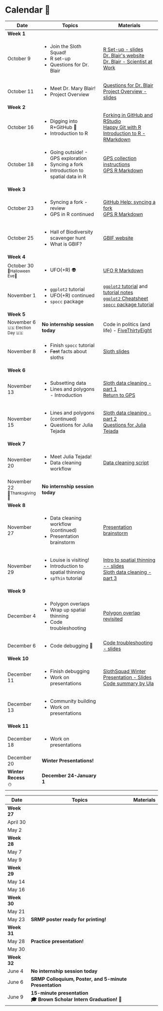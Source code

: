 # Calendar :calendar:

| Date   |      Topics      |  Materials |
|----------|-------------|------|
| **Week 1** | | |
  | October 9 |  <ul><li>Join the Sloth Squad! </li><li> R set-up </li><li> Questions for Dr. Blair |                           [R Set-up - slides](https://docs.google.com/presentation/d/1EsC6WLLg2vecp1zUkETEXVK2Ai168oAJrUcz23vlpj8/edit?usp=sharing)     <br> [Dr. Blair's website](https://sites.google.com/site/maryeblair/home) <br> [Dr. Blair - Scientist at Work](https://scientistatwork.blogs.nytimes.com/tag/slow-loris/) |
  | October 11 | <ul><li> Meet Dr. Mary Blair! </li><li> Project Overview |                                                     [Questions for Dr. Blair](https://docs.google.com/document/d/14YUri2-jk7_R_H8OH7ouzHGdfD1sJqFb7CTERCC7NMs/edit?usp=sharing)   <br>[Project Overview - slides](https://docs.google.com/presentation/d/1WHQqnFkMPRanS7SCgBz7Vu6U876s6jPJqvuFz_OkTFU/edit?usp=sharing) |
| **Week 2** | | |
  | October 16 | <ul><li> Digging into R+GitHub :fork_and_knife: </li><li>  Introduction to R |                                 [Forking in GitHub and RStudio](https://github.com/amnh/BridgeUP-STEM-BabichMorrow/blob/master/lesson_plans/GitHub_Fork.md) <br> [Happy Git with R](http://happygitwithr.com/rstudio-git-github.html) <br> [Introduction to R - RMarkdown](https://github.com/amnh/BridgeUP-STEM-BabichMorrow/blob/master/lesson_plans/Intro_R/Introduction_to_R.Rmd) |
  | October 18 | <ul><li> Going outside! - GPS exploration </li><li> Syncing a fork </li><li> Introduction to spatial data in R |                                                                                                                             [GPS collection instructions](https://github.com/amnh/BridgeUP-STEM-BabichMorrow/blob/master/lesson_plans/GPS_CollectData.md) <br> [GPS R Markdown](https://github.com/amnh/BridgeUP-STEM-BabichMorrow/blob/master/lesson_plans/Intro_GPS/IntroGPS.Rmd) |
| **Week 3** | | |
  | October 23 | <ul><li> Syncing a fork - review </li><li> GPS in R continued |                                                 [GitHub Help: syncing a fork](https://help.github.com/articles/syncing-a-fork/) <br> [GPS R Markdown](https://github.com/amnh/BridgeUP-STEM-BabichMorrow/blob/master/lesson_plans/Intro_GPS/IntroGPS.Rmd)  |
  | October 25 | <ul><li> Hall of Biodiversity scavenger hunt </li><li> What is GBIF? |                                         [GBIF website](https://www.gbif.org) |
| **Week 4** | | |
  |October 30 <br> <sub>:jack_o_lantern:Halloween Eve:chocolate_bar:</sub> |                                                 <ul><li> UFO(+R) :alien: |                                                                                                     [UFO R Markdown](https://github.com/amnh/BridgeUP-STEM-BabichMorrow/blob/master/lesson_plans/Spooky_R/UFO_code.Rmd) |
  | November 1 | <ul><li> `ggplot2` tutorial </li><li> UFO(+R) continued </li><li> `spocc` package |                             [`ggplot2` tutorial](https://www.datacamp.com/courses/data-visualization-with-ggplot2-1) and [tutorial notes](https://github.com/amnh/BridgeUP-STEM-BabichMorrow/blob/master/lesson_plans/Spooky_R/ggplot2_Notes.md) <br> [`ggplot2` Cheatsheet](https://www.rstudio.com/wp-content/uploads/2015/03/ggplot2-cheatsheet.pdf) <br> [`spocc` package tutorial](https://github.com/amnh/BridgeUP-STEM-BabichMorrow/blob/master/lesson_plans/obtain_occ_data/spocc_tutorial.Rmd) |
| **Week 5** | | |
  | November 6 <br> <sub> :us: Election Day :us: </sub> | **No internship session today** |                                      Code in politics (and life) - [FiveThirtyEight](https://fivethirtyeight.com/) |
  | November 8 | <ul><li> Finish `spocc` tutorial </li><li> ~~Fast~~ facts about sloths |                                       [Sloth slides](https://docs.google.com/presentation/d/1h3dgXnZQpHdQW54hK1eR3cRHQ3shuDH3E7P_h1rnZKE/edit?usp=sharing) |
| **Week 6** | | |
  | November 13 | <ul><li> Subsetting data </li><li> Lines and polygons - Introduction |                                         [Sloth data cleaning - part 1](https://github.com/amnh/BridgeUP-STEM-BabichMorrow/blob/master/lesson_plans/process_occ_data/sloth_cleaning_pt1.Rmd) <br> [Return to GPS](https://github.com/amnh/BridgeUP-STEM-BabichMorrow/blob/master/lesson_plans/process_occ_data/GPS_PointLinePoly.Rmd) <br> |
  | November 15 | <ul><li> Lines and polygons (continued) </li><li> Questions for Julia Tejada |                                 [Sloth data cleaning - part 2](https://github.com/amnh/BridgeUP-STEM-BabichMorrow/blob/master/lesson_plans/process_occ_data/sloth_cleaning_pt2.Rmd) <br> [Questions for Julia Tejada](https://docs.google.com/document/d/15rEqzpRAIuNE7CPi0UA2Lyxaw1sH1BPFmGaGWRG7JfY/edit?usp=sharing) |
| **Week 7** | | |
  | November 20 | <ul><li> Meet Julia Tejada! </li><li> Data cleaning workflow |                                                 [Data cleaning script](https://github.com/amnh/BridgeUP-STEM-BabichMorrow/blob/master/intern_code/data_cleaning_workflow.R)|
  | November 22 <br> <sub>:poultry_leg:Thanksgiving:maple_leaf:</sub> | **No internship session today** | | 
| **Week 8** | | |
  | November 27 | <ul><li> Data cleaning workflow (continued) </li><li> Presentation brainstorm | [Presentation brainstorm](https://docs.google.com/document/d/10Ytlmy8DcSudERSc9Uk5MVY_r0eSNfBT702VEK1XoyY/edit?usp=sharing)|
  | November 29 | <ul><li> Louise is visiting! </li><li> Introduction to spatial thinning </li><li> `spThin` tutorial |         [Intro to spatial thinning -- slides](https://docs.google.com/presentation/d/1QXQPjPB8mJhL8VQIGlejPfd9HxWgUiIPPAF1MVurtsE/edit?usp=sharing) <br> [Sloth data cleaning - part 3](https://github.com/amnh/BridgeUP-STEM-BabichMorrow/blob/master/lesson_plans/process_occ_data/sloth_cleaning_pt3.Rmd) <br> |
| **Week 9** | | |
  | December 4 | <ul><li> Polygon overlaps </li><li> Wrap up spatial thinning </li><li> Code troubleshooting |             [Polygon overlap revisited](https://docs.google.com/presentation/d/1VzmFvZxlq0hjCQCn3RYNRr9m_RY1ZUqj8TsK8rS2BAo/edit?usp=sharing) |
  | December 6 | <ul><li> Code debugging :ant: |                                                                                 [Code troubleshooting - slides](https://docs.google.com/presentation/d/1lCz-m5qznkslYgGxYmmtLHqr6-C4xwzsn1TKG77WgAk/edit?usp=sharing) |
| **Week 10** | | |
  | December 11 | <ul><li> Finish debugging </li><li> Work on presentations | [SlothSquad Winter Presentation - Slides](https://docs.google.com/presentation/d/1CsCpxDbWRfczCLFC6ZeQOavGhHhiaaiFzWesDrbR5Tw/edit?usp=sharing) <br> [Code summary by Ula](https://docs.google.com/document/d/1m6zxd6XjjJhvu1YlAomczeE37upaj3c1-if-pbvP7lw/edit?usp=sharing) |
  | December 13 | <ul><li> Community building </li><li> Work on presentations | |
| **Week 11** | | |
  | December 18 | <ul><li> Work on presentations | |
  | December 20 | **Winter Presentations!** | |
| **Winter Recess** <br> :snowman: | **December 24-January 1** | |
  
  
| Date   |      Topics      |  Materials |
|----------|-------------|------|
| **Week 27** | | |
  | April 30 | | |
  | May 2 | | |
| **Week 28** | | |
  | May 7 | | |
  | May 9 | | |
| **Week 29** | | |
  | May 14 | | |
  | May 16 | | |
| **Week 30** | | |
  | May 21 | | |
  | May 23 | **SRMP poster ready for printing!** | |
| **Week 31** | | |
  | May 28 | **Practice presentation!** | |
  | May 30 | | |
| **Week 32** | | |
  | June 4 | **No internship session today** | |
  | June 6 | **SRMP Colloquium, Poster, and 5-minute Presentation** | |
  | June 9 | **15-minute presentation** <br> **:mortar_board: Brown Scholar Intern Graduation! :tada:** |
